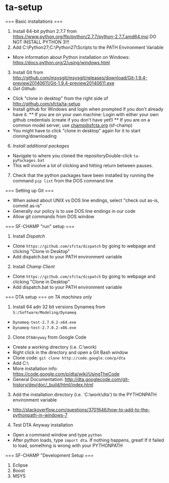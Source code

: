 ta-setup
========

=== Basic installations ===

1. Install 64-bit python 2.7.7 from https://www.python.org/ftp/python/2.7.7/python-2.7.7.amd64.msi DO NOT INSTALL PYTHON 3!!!
2. Add C:\Python27;C:\Python27\Scripts to the PATH Environment Variable
 * More information about Python installation on Windows: https://docs.python.org/2/using/windows.html
3. Install Git from http://github.com/msysgit/msysgit/releases/download/Git-1.9.4-preview20140611/Git-1.9.4-preview20140611.exe
4. *Get Github*: 
 * Click "clone in desktop" from the right side of http://github.com/sfcta/ta-setup 
 * Install github for Windows and login when prompted if you don't already have it.
 ** If you are on your own machine: Login with either your own github credentials (create if you don't have yet!)
 ** If you are on a common model server, use champ@sfcta.org (sf-champ)
 * You might have to click "clone in desktop" again for it to start cloning/downloading
6. *Install additional packages*
 * Navigate to where you cloned the repositoryDouble-click `ta-pyPackages.bat`
 * This will involve a lot of clicking and hitting return between pauses.
7. Check that the python packages have been installed by running the command `pip list` from the DOS command line

=== Setting up Git ===
 * When asked about UNIX vs DOS line endings, select "check out as-is, commit as-is"
 * Generally our policy is to use DOS line endings in our code
 * Allow git commands from DOS window

=== SF-CHAMP "run" setup ===
1. Install *Dispatch*
 * Clone `https://github.com/sfcta/dispatch` by going to webpage and clicking "Clone in Desktop"
 * Add dispatch.bat to your PATH environment variable
2. Install *Champ Client*
 * Clone `https://github.com/sfcta/dispatch` by going to webpage and clicking "Clone in Desktop"
 * Add dispatch.bat to your PATH environment variable

=== DTA setup ===
*on TA machines only*
1. Install 64 adn 32 bit versions Dynameq from `S:/Software/Modeling/Dynameq`
 * `Dynameq-test-2.7.0.2-x64.exe`
 * `Dynameq-test-2.7.0.2-x86.exe`
2. Clone `DTAAnyway` from Google Code 
 * Create a working directory (i.e. C:\work)
 * Right click in the directory and open a Git Bash window
 * Clone code: `git clone http://code.google.com/p/dta`
 * Add C:\
 * More installation info: https://code.google.com/p/dta/wiki/UsingTheCode
 * General Documentation: http://dta.googlecode.com/git-history/dev/doc/_build/html/index.html
3. Add the installation directory (i.e. `C:\work\dta') to the PYTHONPATH environment variable
 * http://stackoverflow.com/questions/3701646/how-to-add-to-the-pythonpath-in-windows-7
4. Test DTA Anyway installation
 * Open a command window and type `python`
 * After python loads, type `import dta`.  If nothing happens, great! If it failed to load, something is wrong with your PYTHONPATH

=== SF-CHAMP "Development Setup ===
1. Eclipse
2. Boost
3. MSYS


